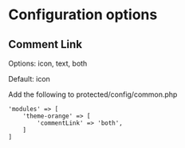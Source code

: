 # Configuration options
## Comment Link
Options: icon, text, both

Default: icon

Add the following to protected/config/common.php

    'modules' => [
		'theme-orange' => [
			'commentLink' => 'both',
		]
    ]

